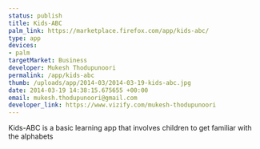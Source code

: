 ```yaml
--- 
status: publish
title: Kids-ABC
palm_link: https://marketplace.firefox.com/app/kids-abc/
type: app
devices: 
- palm
targetMarket: Business
developer: Mukesh Thodupunoori
permalink: /app/kids-abc
thumb: /uploads/app/2014-03/2014-03-19-kids-abc.jpg
date: 2014-03-19 14:38:15.675655 +00:00
email: mukesh.thodupunoori@gmail.com
developer_link: https://www.vizify.com/mukesh-thodupunoori
---
```


Kids-ABC is a basic learning app that involves children to get familiar with the alphabets 
